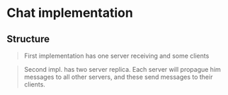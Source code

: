 # Chat implementation #

## Structure ##
> First implementation has one server receiving and some clients

> Second impl. has two server replica. 
Each server will propague him messages to all other servers, and these send messages to their clients.


